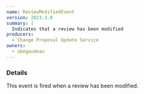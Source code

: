 ```yaml
---
name: ReviewModifiedEvent
version: 2023.3.0
summary: |
  Indicates that a review has been modified
producers:
  - Change Proposal Update Service
owners:
  - sbegaudeau
---
```


### Details

This event is fired when a review has been modified.

<NodeGraph title="Consumer / Producer Diagram" />